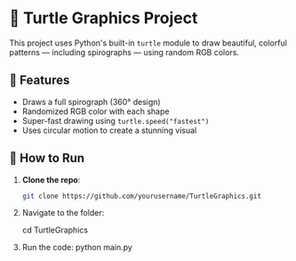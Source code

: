 # 🐢 Turtle Graphics Project

This project uses Python's built-in `turtle` module to draw beautiful, colorful patterns — including spirographs — using random RGB colors.

## 🎨 Features

- Draws a full spirograph (360° design)
- Randomized RGB color with each shape
- Super-fast drawing using `turtle.speed("fastest")`
- Uses circular motion to create a stunning visual

## 🚀 How to Run

1. **Clone the repo**:
   ```bash
   git clone https://github.com/yourusername/TurtleGraphics.git
2. Navigate to the folder:

    cd TurtleGraphics

3. Run the code:
   python main.py
 
